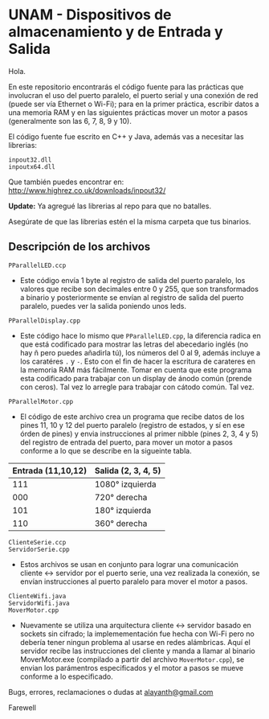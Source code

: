 # UNAM - Dispositivos de almacenamiento y de Entrada y Salida
Hola.

En este repositorio encontrarás el código fuente para las prácticas que involucran el uso del puerto paralelo, el puerto serial y una conexión de red (puede ser vía Ethernet o Wi-Fi); para en la primer práctica, escribir datos a una memoria RAM y en las siguientes prácticas mover un motor a pasos (generalmente son las 6, 7, 8, 9 y 10).

El código fuente fue escrito en C++ y Java, además vas a necesitar las librerias:
```
inpout32.dll
inpoutx64.dll
```
Que también puedes encontrar en:
http://www.highrez.co.uk/downloads/inpout32/

**Update:** Ya agregué las librerias al repo para que no batalles.

Asegúrate de que las librerias estén el la misma carpeta que tus binarios.

Descripción de los archivos
---------------------------
  
  
  ```
  PParallelLED.ccp
  ```
  * Este código envía 1 byte al registro de salida del puerto paralelo, los valores que recibe son decimales entre 0 y 255, que son transformados a binario y posteriormente se envían al registro de salida del puerto paralelo, puedes ver la salida poniendo unos leds.
  
  ```  
  PParallelDisplay.cpp
  ```
  * Este código hace lo mismo que `PParallelLED.cpp`, la diferencia radica en que está codificado para mostrar las letras del abecedario inglés (no hay ñ pero puedes añadirla tú), los números del 0 al 9, además incluye a los caratéres `.` y `-`. Esto con el fin de hacer la escritura de carateres en la memoria RAM más fácilmente. Tomar en cuenta que este programa esta codificado para trabajar con un display de ánodo común (prende con ceros). Tal vez lo arregle para trabajar con cátodo común. Tal vez.
  
  ```  
  PParallelMotor.cpp
  ```
  * El código de este archivo crea un programa que recibe datos de los pines 11, 10 y 12 del puerto paralelo (registro de estados, y sí en ese órden de pines) y envia instrucciones al primer nibble (pines 2, 3, 4 y 5) del registro de entrada del puerto, para mover un motor a pasos conforme a lo que se describe en la sigueinte tabla.
  
  | Entrada (11,10,12)  | Salida (2, 3, 4, 5) |
  | ------------------  | ------------------- |
  | 111                 | 1080° izquierda     |
  | 000                 | 720° derecha        |
  | 101                 | 180° izquierda      |
  | 110                 | 360° derecha        |
 
  
  ```
  ClienteSerie.ccp
  ServidorSerie.cpp
  ```
  * Estos archivos se usan en conjunto para lograr una comunicación cliente <-> servidor por el puerto serie, una vez realizada la conexión, se envían instrucciones al puerto paralelo para mover el motor a pasos.
  
  ```
  ClienteWifi.java
  ServidorWifi.java
  MoverMotor.cpp
  ```
  * Nuevamente se utiliza una arquitectura cliente <-> servidor basado en sockets sin cifrado; la implemementación fue hecha con Wi-Fi pero no debería tener ningun problema al usarse en redes alámbricas. Aquí el servidor recibe las instrucciones del cliente y manda a llamar al binario MoverMotor.exe (compilado a partir del archivo `MoverMotor.cpp`), se envian los parámentros especificados y el motor a pasos se mueve conforme a lo especificado.

Bugs, errores, reclamaciones o dudas at alayanth@gmail.com

Farewell
